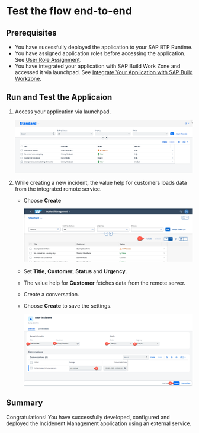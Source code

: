 # Test the flow end-to-end

## Prerequisites

- You have sucessfully deployed the application to your SAP BTP Runtime.
- You have assigned application roles before accessing the application. See [User Role Assignment](../deploy-cf.md#assign-the-user-roles).
- You have integrated your application with SAP Build Work Zone and accessed it via launchpad. See [Integrate Your Application with SAP Build Workzone](../integrate-workzone.md).

## Run and Test the Applicaion

1. Access your application via launchpad.
   
   ![Test app](../../images/add-remote-service/test-the-app/run-app02.png)

2. While creating a new incident, the value help for customers loads data from the integrated remote service.
  
   *  Choose **Create**
  
      ![run test](../../images/add-remote-service/test-the-app/test-app03.png)
   
   * Set **Title**, **Customer**, **Status** and **Urgency**. 
   * The value help for **Customer** fetches data from the remote server.
   * Create a conversation.
   * Choose **Create** to save the settings.
     
      ![run test](../../images/add-remote-service/test-the-app/test-app04.png)


## Summary

Congratulations! You have successfully developed, configured and deployed the Incidenent Management application using an external service.
